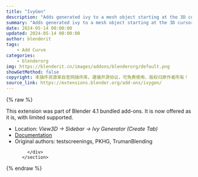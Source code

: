 ```yaml
---
title: "IvyGen"
description: "Adds generated ivy to a mesh object starting at the 3D cursor"
summary: "Adds generated ivy to a mesh object starting at the 3D cursor"
date: 2024-05-14 00:00:00
updated: 2024-05-14 00:00:00
author: blenderit
tags: 
    - Add Curve
categories:
    - blenderorg
img: https://blenderit.cn/images/addons/blenderorg/default.png
showGetMethod: false
copyright: 本插件资源来自官网插件库，遵循开源协议，可免费使用，版权归原作者所有！
source_link: https://extensions.blender.org/add-ons/ivygen/
---
```


{% raw %}
<section id="about" class="mt-3">
            <div class="box style-rich-text">
              <p>This extension was part of Blender 4.1 bundled add-ons.
It is now offered as it is, with limited supported.</p>
<ul>
<li>Location: <em>View3D → Sidebar → Ivy Generator (Create Tab)</em></li>
<li><a rel="nofollow noopener noreferrer external" target="_blank" href="https://docs.blender.org/manual/en/4.1//addons/add_curve/ivy_gen.html">Documentation</a></li>
<li>Original authors: testscreenings, PKHG, TrumanBlending</li>
</ul>

            </div>
          </section>
<div style="display: none">blenderorg</div>
{% endraw %}